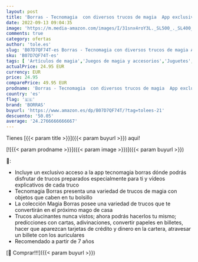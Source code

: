 ```yaml
---
layout: post
title: 'Borras - Tecnomagia  con diversos trucos de magia  App exclusiva disponible en Android y IOS  A partir de 7 años  Educa 17912 '
date: 2022-09-13 09:04:35
image: 'https://m.media-amazon.com/images/I/31snx4roY3L._SL500_._SL400_.jpg'
comments: true
category: ofertas
author: 'tole.es'
slug: 'B07D7QF74T-es Borras - Tecnomagia con diversos trucos de magia App...'
sku: 'B07D7QF74T-es'
tags: [ 'Artículos de magia','Juegos de magia y accesorios','Juguetes','Juguetes y juegos','Regalos originales y de broma','android','borras','🇪🇸', ]
actualPrice: 24.95 EUR
currency: EUR
price: 24.95
comparePrice: 49.95 EUR
prodname: 'Borras - Tecnomagia  con diversos trucos de magia  App exclusiva disponible en Android y IOS  A partir de 7 años  Educa 17912 '
country: 'es'
flag: '🇪🇸'
brand: 'BORRAS'
buyurl: 'https://www.amazon.es/dp/B07D7QF74T/?tag=tolees-21'
descuento: '50.05'
average: '24.2766666666667'
---
```


Tienes [{{< param title >}}]({{< param buyurl >}}) aqui!

[![{{< param prodname >}}]({{< param image >}})]({{< param buyurl >}})

🔎:

- Incluye un exclusivo acceso a la app tecnomagia borras dónde podrás disfrutar de trucos preparados especialmente para ti y vídeos explicativos de cada truco
- Tecnomagia Borras presenta una variedad de trucos de magia con objetos que caben en tu bolsillo
- La colección Magia Borras posee una variedad de trucos que te convertirán en el próximo mago de casa
- Trucos alucinantes nunca vistos; ahora podrás hacerlos tu mismo; predicciones con cartas, adivinaciones, convertir papeles en billetes, hacer que aparezcan tarjetas de crédito y dinero en la cartera, atravesar un billete con los auriculares
- Recomendado a partir de 7 años

[🛒 Comprar!!!]({{< param buyurl >}})
